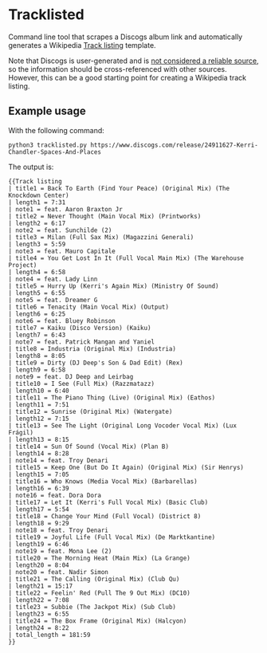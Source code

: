 # Tracklisted

Command line tool that scrapes a Discogs album link and automatically generates a Wikipedia [Track listing](https://en.wikipedia.org/wiki/Template:Track_listing) template.

Note that Discogs is user-generated and is [not considered a reliable source](https://en.wikipedia.org/wiki/Wikipedia:Reliable_sources/Perennial_sources#Discogs), so the information should be cross-referenced with other sources. However, this can be a good starting point for creating a Wikipedia track listing.

## Example usage

With the following command:

`python3 tracklisted.py https://www.discogs.com/release/24911627-Kerri-Chandler-Spaces-And-Places`

The output is:

```
{{Track listing
| title1 = Back To Earth (Find Your Peace) (Original Mix) (The Knockdown Center)
| length1 = 7:31
| note1 = feat. Aaron Braxton Jr
| title2 = Never Thought (Main Vocal Mix) (Printworks)
| length2 = 6:17
| note2 = feat. Sunchilde (2)
| title3 = Milan (Full Sax Mix) (Magazzini Generali)
| length3 = 5:59
| note3 = feat. Mauro Capitale
| title4 = You Get Lost In It (Full Vocal Main Mix) (The Warehouse Project)
| length4 = 6:58
| note4 = feat. Lady Linn
| title5 = Hurry Up (Kerri's Again Mix) (Ministry Of Sound)
| length5 = 6:55
| note5 = feat. Dreamer G
| title6 = Tenacity (Main Vocal Mix) (Output)
| length6 = 6:25
| note6 = feat. Bluey Robinson
| title7 = Kaiku (Disco Version) (Kaiku)
| length7 = 6:43
| note7 = feat. Patrick Mangan and Yaniel
| title8 = Industria (Original Mix) (Industria)
| length8 = 8:05
| title9 = Dirty (DJ Deep's Son & Dad Edit) (Rex)
| length9 = 6:58
| note9 = feat. DJ Deep and Leirbag
| title10 = I See (Full Mix) (Razzmatazz)
| length10 = 6:40
| title11 = The Piano Thing (Live) (Original Mix) (Eathos)
| length11 = 7:51
| title12 = Sunrise (Original Mix) (Watergate)
| length12 = 7:15
| title13 = See The Light (Original Long Vocoder Vocal Mix) (Lux Frágil)
| length13 = 8:15
| title14 = Sun Of Sound (Vocal Mix) (Plan B)
| length14 = 8:28
| note14 = feat. Troy Denari
| title15 = Keep One (But Do It Again) (Original Mix) (Sir Henrys)
| length15 = 7:05
| title16 = Who Knows (Media Vocal Mix) (Barbarellas)
| length16 = 6:39
| note16 = feat. Dora Dora
| title17 = Let It (Kerri's Full Vocal Mix) (Basic Club)
| length17 = 5:54
| title18 = Change Your Mind (Full Vocal) (District 8)
| length18 = 9:29
| note18 = feat. Troy Denari
| title19 = Joyful Life (Full Vocal Mix) (De Marktkantine)
| length19 = 6:46
| note19 = feat. Mona Lee (2)
| title20 = The Morning Heat (Main Mix) (La Grange)
| length20 = 8:04
| note20 = feat. Nadir Simon
| title21 = The Calling (Original Mix) (Club Qu)
| length21 = 15:17
| title22 = Feelin' Red (Pull The 9 Out Mix) (DC10)
| length22 = 7:08
| title23 = Subbie (The Jackpot Mix) (Sub Club)
| length23 = 6:55
| title24 = The Box Frame (Original Mix) (Halcyon)
| length24 = 8:22
| total_length = 181:59
}}
```